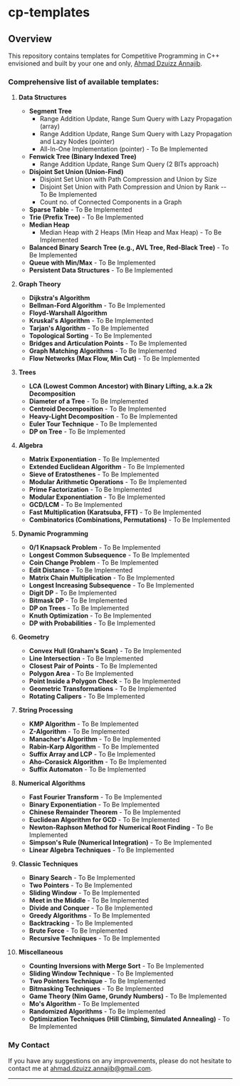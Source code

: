 # cp-templates

## Overview
This repository contains templates for Competitive Programming in C++ envisioned and built by your one and only, [Ahmad Dzuizz Annajib](https://dzuizz.com/).

### Comprehensive list of available templates:
1. **Data Structures**
    - **Segment Tree**
        - Range Addition Update, Range Sum Query with Lazy Propagation (array)
        - Range Addition Update, Range Sum Query with Lazy Propagation and Lazy Nodes (pointer)
        - All-In-One Implementation (pointer) - To Be Implemented
    - **Fenwick Tree (Binary Indexed Tree)**
        - Range Addition Update, Range Sum Query (2 BITs approach)
    - **Disjoint Set Union (Union-Find)**
        - Disjoint Set Union with Path Compression and Union by Size
        - Disjoint Set Union with Path Compression and Union by Rank -- To Be Implemented
        - Count no. of Connected Components in a Graph
    - **Sparse Table** - To Be Implemented
    - **Trie (Prefix Tree)** - To Be Implemented
    - **Median Heap**
        - Median Heap with 2 Heaps (Min Heap and Max Heap) - To Be Implemented
    - **Balanced Binary Search Tree (e.g., AVL Tree, Red-Black Tree)** - To Be Implemented
    - **Queue with Min/Max** - To Be Implemented
    - **Persistent Data Structures** - To Be Implemented

2. **Graph Theory**
    - **Dijkstra's Algorithm**
    - **Bellman-Ford Algorithm** - To Be Implemented
    - **Floyd-Warshall Algorithm**
    - **Kruskal's Algorithm** - To Be Implemented
    - **Tarjan's Algorithm** - To Be Implemented
    - **Topological Sorting** - To Be Implemented
    - **Bridges and Articulation Points** - To Be Implemented
    - **Graph Matching Algorithms** - To Be Implemented
    - **Flow Networks (Max Flow, Min Cut)** - To Be Implemented

3. **Trees**
    - **LCA (Lowest Common Ancestor) with Binary Lifting, a.k.a 2k Decomposition**
    - **Diameter of a Tree** - To Be Implemented
    - **Centroid Decomposition** - To Be Implemented
    - **Heavy-Light Decomposition** - To Be Implemented
    - **Euler Tour Technique** - To Be Implemented
    - **DP on Tree** - To Be Implemented

4. **Algebra**
    - **Matrix Exponentiation** - To Be Implemented
    - **Extended Euclidean Algorithm** - To Be Implemented
    - **Sieve of Eratosthenes** - To Be Implemented
    - **Modular Arithmetic Operations** - To Be Implemented
    - **Prime Factorization** - To Be Implemented
    - **Modular Exponentiation** - To Be Implemented
    - **GCD/LCM** - To Be Implemented
    - **Fast Multiplication (Karatsuba, FFT)** - To Be Implemented
    - **Combinatorics (Combinations, Permutations)** - To Be Implemented

5. **Dynamic Programming**
    - **0/1 Knapsack Problem** - To Be Implemented
    - **Longest Common Subsequence** - To Be Implemented
    - **Coin Change Problem** - To Be Implemented
    - **Edit Distance** - To Be Implemented
    - **Matrix Chain Multiplication** - To Be Implemented
    - **Longest Increasing Subsequence** - To Be Implemented
    - **Digit DP** - To Be Implemented
    - **Bitmask DP** - To Be Implemented
    - **DP on Trees** - To Be Implemented
    - **Knuth Optimization** - To Be Implemented
    - **DP with Probabilities** - To Be Implemented

6. **Geometry**
    - **Convex Hull (Graham's Scan)** - To Be Implemented
    - **Line Intersection** - To Be Implemented
    - **Closest Pair of Points** - To Be Implemented
    - **Polygon Area** - To Be Implemented
    - **Point Inside a Polygon Check** - To Be Implemented
    - **Geometric Transformations** - To Be Implemented
    - **Rotating Calipers** - To Be Implemented

7. **String Processing**
    - **KMP Algorithm** - To Be Implemented
    - **Z-Algorithm** - To Be Implemented
    - **Manacher's Algorithm** - To Be Implemented
    - **Rabin-Karp Algorithm** - To Be Implemented
    - **Suffix Array and LCP** - To Be Implemented
    - **Aho-Corasick Algorithm** - To Be Implemented
    - **Suffix Automaton** - To Be Implemented

8. **Numerical Algorithms**
    - **Fast Fourier Transform** - To Be Implemented
    - **Binary Exponentiation** - To Be Implemented
    - **Chinese Remainder Theorem** - To Be Implemented
    - **Euclidean Algorithm for GCD** - To Be Implemented
    - **Newton-Raphson Method for Numerical Root Finding** - To Be Implemented
    - **Simpson's Rule (Numerical Integration)** - To Be Implemented
    - **Linear Algebra Techniques** - To Be Implemented

9. **Classic Techniques**
    - **Binary Search** - To Be Implemented
    - **Two Pointers** - To Be Implemented
    - **Sliding Window** - To Be Implemented
    - **Meet in the Middle** - To Be Implemented
    - **Divide and Conquer** - To Be Implemented
    - **Greedy Algorithms** - To Be Implemented
    - **Backtracking** - To Be Implemented
    - **Brute Force** - To Be Implemented
    - **Recursive Techniques** - To Be Implemented

10. **Miscellaneous**
    - **Counting Inversions with Merge Sort** - To Be Implemented
    - **Sliding Window Technique** - To Be Implemented
    - **Two Pointers Technique** - To Be Implemented
    - **Bitmasking Techniques** - To Be Implemented
    - **Game Theory (Nim Game, Grundy Numbers)** - To Be Implemented
    - **Mo's Algorithm** - To Be Implemented
    - **Randomized Algorithms** - To Be Implemented
    - **Optimization Techniques (Hill Climbing, Simulated Annealing)** - To Be Implemented

### My Contact
If you have any suggestions on any improvements, please do not hesitate to contact me at [ahmad.dzuizz.annajib@gmail.com](mailto:ahmad.dzuizz.annajib@gmail.com).

---